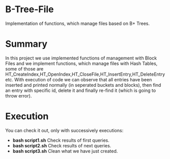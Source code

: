 # B-Tree-File
Implementation of functions, which manage files based on B+ Trees.

# Summary
In this project we use implemented functions of management with Block Files and we implement functions, which manage files with Hash Tables, some of those are HT_CreateIndex,HT_OpenIndex,HT_CloseFile,HΤ_InsertEntry,HT_DeleteEntry etc. With execution of code we can observe that all entries have been inserted and printed normally (in seperated buckets and blocks), then find an entry with specific id, delete it and finally re-find it (which is going to throw error).

# Execution 
You can check it out, only with successively executions:
- **bash script1.sh**
Check results of first queries.
- **bash script2.sh**
Check results of next queries.
- **bash script3.sh**
Clean what we have just created.
